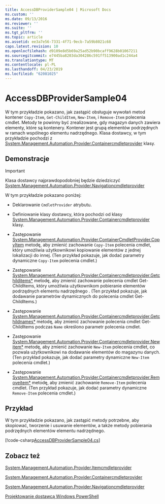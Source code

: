 ```yaml
---
title: AccessDBProviderSample04 | Microsoft Docs
ms.custom: ''
ms.date: 09/13/2016
ms.reviewer: ''
ms.suite: ''
ms.tgt_pltfrm: ''
ms.topic: article
ms.assetid: ee3a7e56-7331-4f71-9ecb-7a59b8021c68
caps.latest.revision: 10
ms.openlocfilehash: d9109e8d5b69a25ad52b90bcaff9628b01067211
ms.sourcegitcommit: e7445ba8203da304286c591ff513900ad1c244a4
ms.translationtype: MT
ms.contentlocale: pl-PL
ms.lasthandoff: 04/23/2019
ms.locfileid: "62081025"
---
```

# <a name="accessdbprovidersample04"></a>AccessDBProviderSample04

W tym przykładzie pokazano, jak zastąpić obsługuje wywołań metod kontener `Copy-Item`, `Get-ChildItem`, `New-Item`, i `Remove-Item` polecenia cmdlet. Metody te powinny być zrealizowane, gdy magazyn danych zawiera elementy, które są kontenery. Kontener jest grupą elementów podrzędnych w ramach wspólnego elementu nadrzędnego. Klasa dostawcy, w tym przykładzie pochodzi z [System.Management.Automation.Provider.Containercmdletprovider](/dotnet/api/System.Management.Automation.Provider.ContainerCmdletProvider) klasy.

## <a name="demonstrates"></a>Demonstracje

> [!IMPORTANT]
> Klasa dostawcy najprawdopodobniej będzie dziedziczyć [System.Management.Automation.Provider.Navigationcmdletprovider](/dotnet/api/System.Management.Automation.Provider.NavigationCmdletProvider)

W tym przykładzie pokazano poniżej:

- Deklarowanie `CmdletProvider` atrybutu.

- Definiowanie klasy dostawcy, która pochodzi od klasy [System.Management.Automation.Provider.Containercmdletprovider](/dotnet/api/System.Management.Automation.Provider.ContainerCmdletProvider) klasy.

- Zastępowanie [System.Management.Automation.Provider.ContainerCmdletProvider.CopyItem](/dotnet/api/System.Management.Automation.Provider.ContainerCmdletProvider.CopyItem) metodę, aby zmienić zachowanie `Copy-Item` polecenia cmdlet, który umożliwia użytkownikowi kopiowanie elementów z jednej lokalizacji do innej. (Ten przykład pokazuje, jak dodać parametry dynamiczne `Copy-Item` polecenia cmdlet.)

- Zastępowanie [System.Management.Automation.Provider.Containercmdletprovider.Getchilditems*](/dotnet/api/System.Management.Automation.Provider.ContainerCmdletProvider.GetChildItems) metodę, aby zmienić zachowanie polecenia cmdlet Get-ChildItems, który umożliwia użytkownikom pobieranie elementów podrzędnych elementu nadrzędnego . (Ten przykład pokazuje, jak dodawanie parametrów dynamicznych do polecenia cmdlet Get-ChildItems.)

- Zastępowanie [System.Management.Automation.Provider.Containercmdletprovider.Getchildnames*](/dotnet/api/System.Management.Automation.Provider.ContainerCmdletProvider.GetChildNames) metodę, aby zmienić zachowanie polecenia cmdlet Get-ChildItems podczas `Name` określono parametr polecenia cmdlet.

- Zastępowanie [System.Management.Automation.Provider.Containercmdletprovider.Newitem*](/dotnet/api/System.Management.Automation.Provider.ContainerCmdletProvider.NewItem) metodę, aby zmienić zachowanie `New-Item` polecenia cmdlet, co pozwala użytkownikowi na dodawanie elementów do magazynu danych. (Ten przykład pokazuje, jak dodać parametry dynamiczne `New-Item` polecenia cmdlet.)

- Zastępowanie [System.Management.Automation.Provider.Containercmdletprovider.Removeitem*](/dotnet/api/System.Management.Automation.Provider.ContainerCmdletProvider.RemoveItem) metodę, aby zmienić zachowanie `Remove-Item` polecenia cmdlet. (Ten przykład pokazuje, jak dodać parametry dynamiczne `Remove-Item` polecenia cmdlet.)

## <a name="example"></a>Przykład

W tym przykładzie pokazano, jak zastąpić metody potrzebne, aby skopiować, tworzenie i usuwanie elementów, a także metody pobierania podrzędnych elementów elementu nadrzędnego.

[!code-csharp[AccessDBProviderSample04.cs](../../powershell-sdk-samples/SDK-2.0/csharp/AccessDBProviderSample06/AccessDBProviderSample06.cs#L11-L1635 "AccessDBProviderSample04.cs")]

## <a name="see-also"></a>Zobacz też

[System.Management.Automation.Provider.Itemcmdletprovider](/dotnet/api/System.Management.Automation.Provider.ItemCmdletProvider)

[System.Management.Automation.Provider.Containercmdletprovider](/dotnet/api/System.Management.Automation.Provider.ContainerCmdletProvider)

[System.Management.Automation.Provider.Navigationcmdletprovider](/dotnet/api/System.Management.Automation.Provider.NavigationCmdletProvider)

[Projektowanie dostawcą Windows PowerShell](./provider-types.md)
